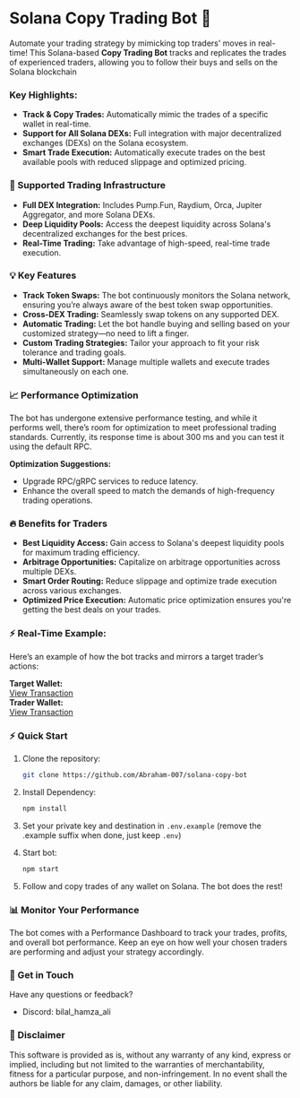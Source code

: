 # Solana Copy Trading Bot 🚀

Automate your trading strategy by mimicking top traders' moves in real-time! This Solana-based **Copy Trading Bot** tracks and replicates the trades of experienced traders, allowing you to follow their buys and sells on the Solana blockchain

### Key Highlights:
- **Track & Copy Trades:** Automatically mimic the trades of a specific wallet in real-time.
- **Support for All Solana DEXs:** Full integration with major decentralized exchanges (DEXs) on the Solana ecosystem.
- **Smart Trade Execution:** Automatically execute trades on the best available pools with reduced slippage and optimized pricing.

### 🚀 Supported Trading Infrastructure

- **Full DEX Integration:** Includes Pump.Fun, Raydium, Orca, Jupiter Aggregator, and more Solana DEXs.
- **Deep Liquidity Pools:** Access the deepest liquidity across Solana's decentralized exchanges for the best prices.
- **Real-Time Trading:** Take advantage of high-speed, real-time trade execution.

### 💡 Key Features

- **Track Token Swaps:** The bot continuously monitors the Solana network, ensuring you’re always aware of the best token swap opportunities.
- **Cross-DEX Trading:** Seamlessly swap tokens on any supported DEX.
- **Automatic Trading:** Let the bot handle buying and selling based on your customized strategy—no need to lift a finger.
- **Custom Trading Strategies:** Tailor your approach to fit your risk tolerance and trading goals.
- **Multi-Wallet Support:** Manage multiple wallets and execute trades simultaneously on each one.

### 📈 Performance Optimization

The bot has undergone extensive performance testing, and while it performs well, there’s room for optimization to meet professional trading standards. Currently, its response time is about 300 ms and you can test it using the default RPC.

**Optimization Suggestions:**
- Upgrade RPC/gRPC services to reduce latency.
- Enhance the overall speed to match the demands of high-frequency trading operations.

### 🔥 Benefits for Traders

- **Best Liquidity Access:** Gain access to Solana's deepest liquidity pools for maximum trading efficiency.
- **Arbitrage Opportunities:** Capitalize on arbitrage opportunities across multiple DEXs.
- **Smart Order Routing:** Reduce slippage and optimize trade execution across various exchanges.
- **Optimized Price Execution:** Automatic price optimization ensures you're getting the best deals on your trades.

### ⚡ Real-Time Example:

Here’s an example of how the bot tracks and mirrors a target trader’s actions:

   **Target Wallet:**  
   [View Transaction](https://solscan.io/tx/gEGTHyF1JH2GUYpML79m6rnzYpE3y2CJ3r4U2STa8himW53rzdCCAVkTdkLW9w7x3YE5pLw4vYa9qqWaLzKGrfp)  
   **Trader Wallet:**  
   [View Transaction](https://solscan.io/tx/i8UKtsMbkfdz481MSD68Kawj3o8AkTyHLkjiJsgGfCZAtebUBnUCZ18TYkzCZxJLAkkrteU98sHxhiq3kwtL9rc)

### ⚡ Quick Start

1. Clone the repository:
   ```bash
   git clone https://github.com/Abraham-007/solana-copy-bot

2. Install Dependency:
   ```bash
   npm install

3. Set your private key and destination in `.env.example` (remove the .example suffix when done, just keep `.env`)

4. Start bot:
   ```bash
   npm start

5. Follow and copy trades of any wallet on Solana. The bot does the rest!

### 📊 Monitor Your Performance

The bot comes with a Performance Dashboard to track your trades, profits, and overall bot performance. Keep an eye on how well your chosen traders are performing and adjust your strategy accordingly.

### 💬 Get in Touch
Have any questions or feedback?

- Discord: bilal_hamza_ali 

### 🌈 Disclaimer

This software is provided as is, without any warranty of any kind, express or implied, including but not limited to the warranties of merchantability, fitness for a particular purpose, and non-infringement. In no event shall the authors be liable for any claim, damages, or other liability.
  
 
 
 
 
 
 
 
 
 
 
 
 
 
 
 
 
 
 
 
 
 
 
 
 
 
 
 
 
 
 
 
 
 
 
 
 
 
 
 
 
 
 
 
 
 
 
 
 
 
 
 
 
 
 
 
 
 
 
 
 
 
 
 
 
 
 
 
 
 
 
 
 
 
 
 
 
 
 
 
 
 
 
 
 
 
 
 
 
 
 
 
 
 
 
 
 
 
 
 
 
 
 
 
 
 
 
 
 
 
 
 
 
 
 
 
 
 
 
 
 
 
 
 
 
 
 
 
 
 
 
 
 
 
 
 
 
 
 
 
 
 
 
 
 
 
 
 
 
 
 
 
 
 
 
 
 
 
 
 
 
 
 
 
 
 
 
 
 
 
 
 
 
 
 
 
 
 
 
 
 
 
 
 
 
 
 
 
 
 
 
 
 
 
 
 
 
 
 
 
 
 
 
 
 
 
 
 
 
 
 
 
 
 
 
 
 
 
 
 
 
 
 
 
 
 
 
 
 
 
 
 
 
 
 
 
 
 
 
 
 
 
 
 
 
 
 
 
 
 
 
 
 
 
 
 
 
 
 
 
 
 
 
 
 
 
 
 
 
 
 
 
 
 
 
 
 
 
 
 
 
 
 
 
 
 
 
 
 
 
 
 
 
 
 
 
 
 
 
 
 
 
 
 
 
 
 
 
 
 
 
 
 
 
 
 
 
 
 
 
 
 
 
 
 
 
 
 
 
 
 
 
 
 
 
 
 
 
 
 
 
 
 
 
 
 
 
 
 
 
 
 
 
 
 
 
 
 
 
 
 
 
 
 
 
 
 
 
 
 
 
 
 
 
 
 
 
 
 
 
 
 
 
 
 
 
 
 
 
 
 
 
 
 
 
 
 
 
 
 
 
 
 
 
 
 
 
 
 
 
 
 
 
 
 
 
 
 
 
 
 
 
 
 
 
 
 
 
 
 
 
 
 
